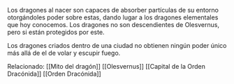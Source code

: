 Los dragones al nacer son capaces de absorber partículas de su entorno otorgándoles poder sobre estas, dando lugar a los dragones elementales que hoy conocemos. Los dragones no son descendientes de Olesvernus, pero si están protegidos por este.

Los dragones criados dentro de una ciudad no obtienen ningún poder único más allá de el de volar y escupir fuego.

Relacionado:
[[Mito del dragón]]
[[Olesvernus]]
[[Capital de la Orden Dracónida]]
[[Orden Dracónida]]